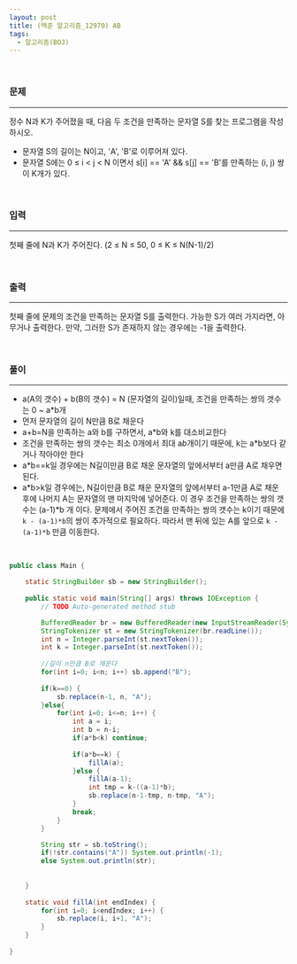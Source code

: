 ```yaml
---
layout: post
title: (백준 알고리즘_12970) AB
tags:
  - 알고리즘(BOJ)
---
```


<br>

### 문제

---

정수 N과 K가 주어졌을 때, 다음 두 조건을 만족하는 문자열 S를 찾는 프로그램을 작성하시오.

- 문자열 S의 길이는 N이고, 'A', 'B'로 이루어져 있다.
- 문자열 S에는 0 ≤ i < j < N 이면서 s[i] == 'A' && s[j] == 'B'를 만족하는 (i, j) 쌍이 K개가 있다.

<br>

### 입력

---

첫째 줄에 N과 K가 주어진다. (2 ≤ N ≤ 50, 0 ≤ K ≤ N(N-1)/2)

<br>

### 출력

---

첫째 줄에 문제의 조건을 만족하는 문자열 S를 출력한다. 가능한 S가 여러 가지라면, 아무거나 출력한다. 만약, 그러한 S가 존재하지 않는 경우에는 -1을 출력한다.

<br>

### 풀이

---

- a(A의 갯수) + b(B의 갯수) = N (문자열의 길이)일때, 조건을 만족하는 쌍의 갯수는 0 ~ a*b개
- 먼저 문자열의 길이 N만큼 B로 채운다
- a+b=N을 만족하는 a와 b를 구하면서,  a*b와 k를 대소비교한다
- 조건을 만족하는 쌍의 갯수는 최소 0개에서 최대 a*b*개이기 때문에, k는 a*b보다 같거나 작아야만 한다
- a*b==k일 경우에는 N길이만큼 B로 채운 문자열의 앞에서부터 a만큼 A로 채우면 된다.
- a*b>k일 경우에는, N길이만큼 B로 채운 문자열의 앞에서부터 a-1만큼 A로 채운 후에 나머지 A는 문자열의 맨 마지막에 넣어준다. 이 경우 조건을 만족하는 쌍의 갯수는 (a-1)*b 개 이다. 문제에서 주어진 조건을 만족하는 쌍의 갯수는 k이기 때문에  `k - (a-1)*b`의 쌍이 추가적으로 필요하다.  따라서 맨 뒤에 있는 A를 앞으로  `k - (a-1)*b` 만큼 이동한다. 

<br>

```java
public class Main {

	static StringBuilder sb = new StringBuilder();
	
	public static void main(String[] args) throws IOException {
		// TODO Auto-generated method stub

		BufferedReader br = new BufferedReader(new InputStreamReader(System.in));
		StringTokenizer st = new StringTokenizer(br.readLine());
		int n = Integer.parseInt(st.nextToken());
		int k = Integer.parseInt(st.nextToken());
	
		//길이 n만큼 B로 채운다
		for(int i=0; i<n; i++) sb.append("B");
		
		if(k==0) { 
			sb.replace(n-1, n, "A");
		}else{
			for(int i=0; i<=n; i++) {
				int a = i;
				int b = n-i;
				if(a*b<k) continue;  
				
				if(a*b==k) {
				    fillA(a);
				}else {  
					fillA(a-1);
					int tmp = k-((a-1)*b);
					sb.replace(n-1-tmp, n-tmp, "A");
				}
				break;	
			}
		}

		String str = sb.toString();
		if(!str.contains("A")) System.out.println(-1);
		else System.out.println(str);
		
		
	}
	
	static void fillA(int endIndex) {
		for(int i=0; i<endIndex; i++) {
			sb.replace(i, i+1, "A");
		}
	}
		
}
```


